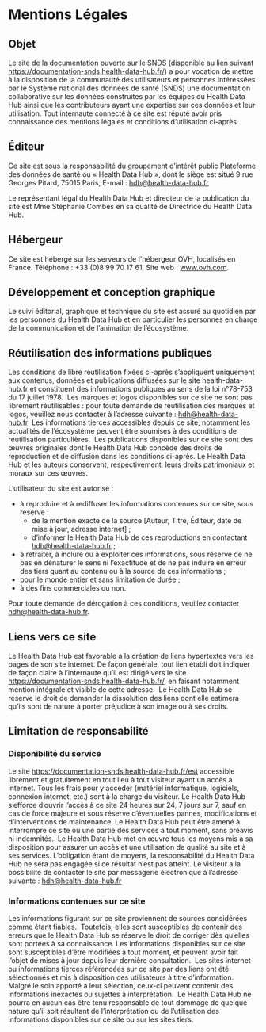 # Mentions Légales

## Objet

Le site de la documentation ouverte sur le SNDS (disponible au lien suivant https://documentation-snds.health-data-hub.fr/) a pour vocation de mettre à la disposition de la communauté des utilisateurs et personnes intéressées par le Système national des données de santé (SNDS) une documentation collaborative sur les données construites par les équipes du Health Data Hub ainsi que les contributeurs ayant une expertise sur ces données et leur utilisation. Tout internaute connecté à ce site est réputé avoir pris connaissance des mentions légales et conditions d’utilisation ci-après.
​
## Éditeur

Ce site est sous la responsabilité du groupement d’intérêt public Plateforme des données de santé ou « Health Data Hub », dont le siège est situé 9 rue Georges Pitard, 75015 Paris, E-mail : hdh@health-data-hub.fr

Le représentant légal du Health Data Hub et directeur de la publication du site est Mme Stéphanie Combes en sa qualité de Directrice du Health Data Hub.
​
## Hébergeur

Ce site est hébergé sur les serveurs de l'hébergeur OVH, localisés en France.
Téléphone : +33 (0)8 99 70 17 61, Site web : www.ovh.com. 

## Développement et conception graphique

Le suivi éditorial, graphique et technique du site est assuré au quotidien par les personnels du Health Data Hub et en particulier les personnes en charge de la communication et de l’animation de l’écosystème.
​
## Réutilisation des informations publiques

Les conditions de libre réutilisation fixées ci-après s’appliquent uniquement aux contenus, données et publications diffusées sur le site health-data-hub.fr et constituent des informations publiques au sens de la loi n°78-753 du 17 juillet 1978.
​
Les marques et logos disponibles sur ce site ne sont pas librement réutilisables : pour toute demande de réutilisation des marques et logos, veuillez nous contacter à l’adresse suivante : hdh@health-data-hub.fr 
​
Les informations tierces accessibles depuis ce site, notamment les actualités de l’écosystème peuvent être soumises à des conditions de réutilisation particulières.
​
Les publications disponibles sur ce site sont des œuvres originales dont le Health Data Hub concède des droits de reproduction et de diffusion dans les conditions ci-après. Le Health Data Hub et les auteurs conservent, respectivement, leurs droits patrimoniaux et moraux sur ces œuvres.
 
L’utilisateur du site est autorisé :

* à reproduire et à rediffuser les informations contenues sur ce site, sous réserve :
	* de la mention exacte de la source [Auteur, Titre, Éditeur, date de mise à jour, adresse internet] ;
	* d’informer le Health Data Hub de ces reproductions en contactant hdh@health-data-hub.fr ;
* à retraiter, à inclure ou à exploiter ces informations, sous réserve de ne pas en dénaturer le sens ni l’exactitude et de ne pas induire en erreur des tiers quant au contenu ou à la source de ces informations ;
* pour le monde entier et sans limitation de durée ;
* à des fins commerciales ou non.
 
Pour toute demande de dérogation à ces conditions, veuillez contacter hdh@health-data-hub.fr.

## Liens vers ce site
Le Health Data Hub est favorable à la création de liens hypertextes vers les pages de son site internet. De façon générale, tout lien établi doit indiquer de façon claire à l’internaute qu’il est dirigé vers le site https://documentation-snds.health-data-hub.fr/, en faisant notamment mention intégrale et visible de cette adresse.
​
Le Health Data Hub se réserve le droit de demander la dissolution des liens dont elle estimera qu’ils sont de nature à porter préjudice à son image ou à ses droits.

## Limitation de responsabilité

### Disponibilité du service

Le site https://documentation-snds.health-data-hub.fr/est accessible librement et gratuitement en tout lieu à tout visiteur ayant un accès à internet. Tous les frais pour y accéder (matériel informatique, logiciels, connexion internet, etc.) sont à la charge du visiteur. 
Le Health Data Hub s’efforce d’ouvrir l’accès à ce site 24 heures sur 24, 7 jours sur 7, sauf en cas de force majeure et sous réserve d’éventuelles pannes, modifications et d’interventions de maintenance. Le Health Data Hub peut être amené à interrompre ce site ou une partie des services à tout moment, sans préavis ni indemnités.
​
Le Health Data Hub met en œuvre tous les moyens mis à sa disposition pour assurer un accès et une utilisation de qualité au site et à ses services. L’obligation étant de moyens, la responsabilité du Health Data Hub ne sera pas engagée si ce résultat n’est pas atteint. Le visiteur a la possibilité de contacter le site par messagerie électronique à l’adresse suivante : hdh@health-data-hub.fr 

### Informations contenues sur ce site

Les informations figurant sur ce site proviennent de sources considérées comme étant fiables.
​
Toutefois, elles sont susceptibles de contenir des erreurs que le Health Data Hub se réserve le droit de corriger dès qu’elles sont portées à sa connaissance. Les informations disponibles sur ce site sont susceptibles d’être modifiées à tout moment, et peuvent avoir fait l’objet de mises à jour depuis leur dernière consultation.
​
Les sites internet ou informations tierces référencées sur ce site par des liens ont été sélectionnés et mis à disposition des utilisateurs à titre d’information. Malgré le soin apporté à leur sélection, ceux-ci peuvent contenir des informations inexactes ou sujettes à interprétation.
​
Le Health Data Hub ne pourra en aucun cas être tenu responsable de tout dommage de quelque nature qu’il soit résultant de l’interprétation ou de l’utilisation des informations disponibles sur ce site ou sur les sites tiers.